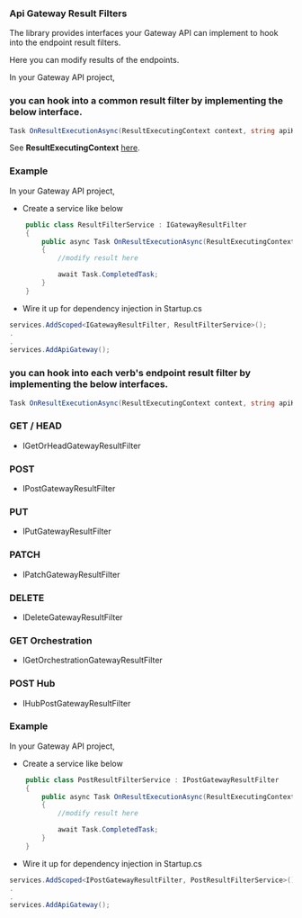 ### Api Gateway Result Filters

The library provides interfaces your Gateway API can implement to hook into the endpoint result filters.

Here you can modify results of the endpoints.

In your Gateway API project,

### you can hook into a common result filter by implementing the below interface.

```C#
Task OnResultExecutionAsync(ResultExecutingContext context, string apiKey, string routeKey, string verb);
```

See **ResultExecutingContext** [here](https://docs.microsoft.com/en-us/dotnet/api/microsoft.aspnetcore.mvc.filters.resultexecutingcontext?view=aspnetcore-6.0).

### Example

In your Gateway API project,

*	Create a service like below

```C#
    public class ResultFilterService : IGatewayResultFilter
    {
        public async Task OnResultExecutionAsync(ResultExecutingContext context, string apiKey, string routeKey, string verb)
        {
            //modify result here

            await Task.CompletedTask;
        }
    }
```

*	Wire it up for dependency injection in Startup.cs

```C#
services.AddScoped<IGatewayResultFilter, ResultFilterService>();
.
.
services.AddApiGateway();
```

### you can hook into each verb's endpoint result filter by implementing the below interfaces.

```C#
Task OnResultExecutionAsync(ResultExecutingContext context, string apiKey, string routeKey);
```

### GET / HEAD

*	IGetOrHeadGatewayResultFilter

### POST

*	IPostGatewayResultFilter

### PUT

*	IPutGatewayResultFilter

### PATCH

*	IPatchGatewayResultFilter

### DELETE

*	IDeleteGatewayResultFilter

### GET Orchestration

*	IGetOrchestrationGatewayResultFilter

### POST Hub

*	IHubPostGatewayResultFilter


### Example

In your Gateway API project,

*	Create a service like below

```C#
    public class PostResultFilterService : IPostGatewayResultFilter
    {
        public async Task OnResultExecutionAsync(ResultExecutingContext context, string apiKey, string routeKey)
        {
            //modify result here

            await Task.CompletedTask;
        }
    }
```

*	Wire it up for dependency injection in Startup.cs

```C#
services.AddScoped<IPostGatewayResultFilter, PostResultFilterService>();
.
.
services.AddApiGateway();
```